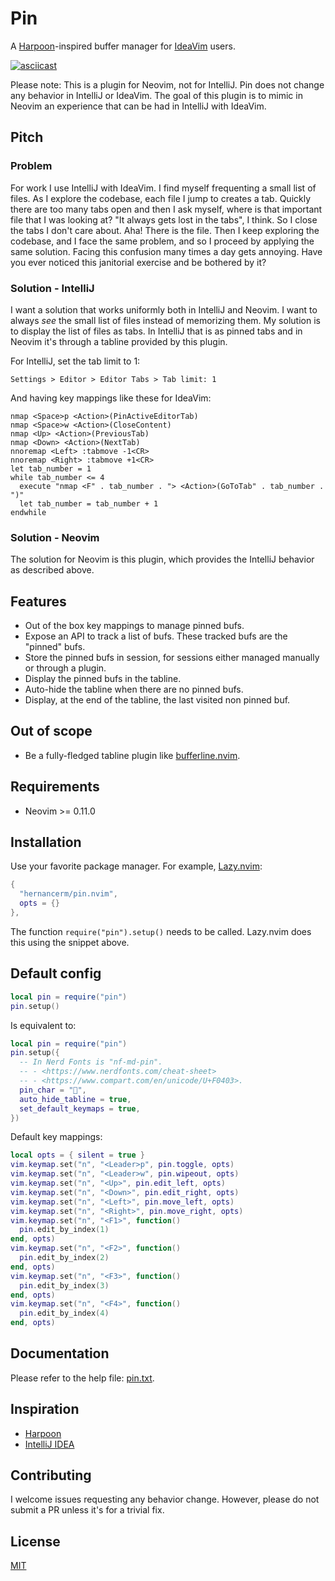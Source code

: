 # Pin

A [Harpoon](https://github.com/ThePrimeagen/harpoon)-inspired buffer manager for
[IdeaVim](https://github.com/JetBrains/ideavim) users.

[![asciicast](https://asciinema.org/a/716174.svg)](https://asciinema.org/a/716174)

Please note: This is a plugin for Neovim, not for IntelliJ. Pin does not change any behavior in
IntelliJ or IdeaVim. The goal of this plugin is to mimic in Neovim an experience that can be had in
IntelliJ with IdeaVim.

## Pitch

### Problem

For work I use IntelliJ with IdeaVim. I find myself frequenting a small list of files. As I explore
the codebase, each file I jump to creates a tab. Quickly there are too many tabs open and then I ask
myself, where is that important file that I was looking at? "It always gets lost in the tabs", I
think. So I close the tabs I don't care about. Aha! There is the file. Then I keep exploring the
codebase, and I face the same problem, and so I proceed by applying the same solution. Facing this
confusion many times a day gets annoying. Have you ever noticed this janitorial exercise and be
bothered by it?

### Solution - IntelliJ

I want a solution that works uniformly both in IntelliJ and Neovim. I want to always _see_ the small
list of files instead of memorizing them. My solution is to display the list of files as tabs. In
IntelliJ that is as pinned tabs and in Neovim it's through a tabline provided by this plugin.

For IntelliJ, set the tab limit to 1:

```text
Settings > Editor > Editor Tabs > Tab limit: 1
```

And having key mappings like these for IdeaVim:

```text
nmap <Space>p <Action>(PinActiveEditorTab)
nmap <Space>w <Action>(CloseContent)
nmap <Up> <Action>(PreviousTab)
nmap <Down> <Action>(NextTab)
nnoremap <Left> :tabmove -1<CR>
nnoremap <Right> :tabmove +1<CR>
let tab_number = 1
while tab_number <= 4
  execute "nmap <F" . tab_number . "> <Action>(GoToTab" . tab_number . ")"
  let tab_number = tab_number + 1
endwhile
```

### Solution - Neovim

The solution for Neovim is this plugin, which provides the IntelliJ behavior as described above.

## Features

- Out of the box key mappings to manage pinned bufs.
- Expose an API to track a list of bufs. These tracked bufs are the "pinned" bufs.
- Store the pinned bufs in session, for sessions either managed manually or through a plugin.
- Display the pinned bufs in the tabline.
- Auto-hide the tabline when there are no pinned bufs.
- Display, at the end of the tabline, the last visited non pinned buf.

## Out of scope

- Be a fully-fledged tabline plugin like
  [bufferline.nvim](https://github.com/akinsho/bufferline.nvim).

## Requirements

- Neovim >= 0.11.0

## Installation

Use your favorite package manager. For example, [Lazy.nvim](https://github.com/folke/lazy.nvim):

```lua
{
  "hernancerm/pin.nvim",
  opts = {}
},
```

The function `require("pin").setup()` needs to be called. Lazy.nvim does this using the snippet
above.

## Default config

```lua
local pin = require("pin")
pin.setup()
```

Is equivalent to:

```lua
local pin = require("pin")
pin.setup({
  -- In Nerd Fonts is "nf-md-pin".
  -- - <https://www.nerdfonts.com/cheat-sheet>
  -- - <https://www.compart.com/en/unicode/U+F0403>.
  pin_char = "󰐃",
  auto_hide_tabline = true,
  set_default_keymaps = true,
})
```

Default key mappings:

```lua
local opts = { silent = true }
vim.keymap.set("n", "<Leader>p", pin.toggle, opts)
vim.keymap.set("n", "<Leader>w", pin.wipeout, opts)
vim.keymap.set("n", "<Up>", pin.edit_left, opts)
vim.keymap.set("n", "<Down>", pin.edit_right, opts)
vim.keymap.set("n", "<Left>", pin.move_left, opts)
vim.keymap.set("n", "<Right>", pin.move_right, opts)
vim.keymap.set("n", "<F1>", function()
  pin.edit_by_index(1)
end, opts)
vim.keymap.set("n", "<F2>", function()
  pin.edit_by_index(2)
end, opts)
vim.keymap.set("n", "<F3>", function()
  pin.edit_by_index(3)
end, opts)
vim.keymap.set("n", "<F4>", function()
  pin.edit_by_index(4)
end, opts)
```

## Documentation

Please refer to the help file: [pin.txt](./doc/pin.txt).

## Inspiration

- [Harpoon](https://github.com/ThePrimeagen/harpoon)
- [IntelliJ IDEA](https://www.jetbrains.com/idea/)

## Contributing

I welcome issues requesting any behavior change. However, please do not submit a PR unless it's for
a trivial fix.

## License

[MIT](./LICENSE)
